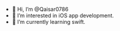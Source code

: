 - 👋 Hi, I’m @Qaisar0786
- 👀 I’m interested in iOS app development.
- 🌱 I’m currently learning swift.

<!---
Qaisar0786/Qaisar0786 is a ✨ special ✨ repository because its `README.md` (this file) appears on your GitHub profile.
You can click the Preview link to take a look at your changes.
--->
